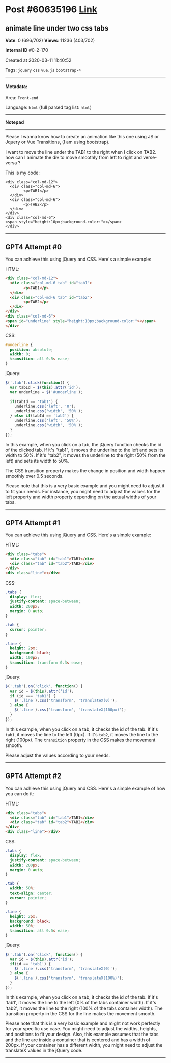 
# Post \#60635196 [Link](https://stackoverflow.com/questions/60635196/)

## animate line under two css tabs

**Vote**: 0 (696/702) **Views**: 11236 (403/702) 

**Internal ID** \#0-2-170

Created at 2020-03-11 11:40:52

Tags: `jquery` `css` `vue.js` `bootstrap-4`

----------

#### Metadata:

Area: `Front-end`

Language: `html` (full parsed tag list: `html`)

----------

**Notepad**


----------

Please I wanna know how to create an animation like this one using JS or Jquery or Vue Transitions, (I am using bootstrap).

I want to move the line under the TAB1 to the right when I click on TAB2. how can I animate the div to move smoothly from left to right and verse-versa ?

[](https://i.stack.imgur.com/NK8zF.png)
This is my code:

```
<div class="col-md-12">
  <div class="col-md-6">
        <p>TAB1</p>
  </div>
  <div class="col-md-6">
        <p>TAB2</p>
  </div>
</div>
<div class="col-md-6">
<span style="height:10px;background-color:"></span>
</div>
```



----------
        
## GPT4 Attempt \#0

You can achieve this using jQuery and CSS. Here's a simple example:

HTML:

```html
<div class="col-md-12">
  <div class="col-md-6 tab" id="tab1">
        <p>TAB1</p>
  </div>
  <div class="col-md-6 tab" id="tab2">
        <p>TAB2</p>
  </div>
</div>
<div class="col-md-6">
<span id="underline" style="height:10px;background-color:"></span>
</div>
```

CSS:

```css
#underline {
  position: absolute;
  width: 0;
  transition: all 0.5s ease;
}
```

jQuery:

```javascript
$('.tab').click(function() {
  var tabId = $(this).attr('id');
  var underline = $('#underline');
  
  if(tabId == 'tab1') {
    underline.css('left', '0');
    underline.css('width', '50%');
  } else if(tabId == 'tab2') {
    underline.css('left', '50%');
    underline.css('width', '50%');
  }
});
```

In this example, when you click on a tab, the jQuery function checks the id of the clicked tab. If it's "tab1", it moves the underline to the left and sets its width to 50%. If it's "tab2", it moves the underline to the right (50% from the left) and sets its width to 50%.

The CSS transition property makes the change in position and width happen smoothly over 0.5 seconds.

Please note that this is a very basic example and you might need to adjust it to fit your needs. For instance, you might need to adjust the values for the left property and width property depending on the actual widths of your tabs.

--------

## GPT4 Attempt \#1

You can achieve this using jQuery and CSS. Here's a simple example:

HTML:
```html
<div class="tabs">
  <div class="tab" id="tab1">TAB1</div>
  <div class="tab" id="tab2">TAB2</div>
</div>
<div class="line"></div>
```

CSS:
```css
.tabs {
  display: flex;
  justify-content: space-between;
  width: 200px;
  margin: 0 auto;
}

.tab {
  cursor: pointer;
}

.line {
  height: 2px;
  background: black;
  width: 100px;
  transition: transform 0.3s ease;
}
```

jQuery:
```javascript
$('.tab').on('click', function() {
  var id = $(this).attr('id');
  if (id === 'tab1') {
    $('.line').css('transform', 'translateX(0)');
  } else {
    $('.line').css('transform', 'translateX(100px)');
  }
});
```

In this example, when you click on a tab, it checks the id of the tab. If it's `tab1`, it moves the line to the left (0px). If it's `tab2`, it moves the line to the right (100px). The `transition` property in the CSS makes the movement smooth.

Please adjust the values according to your needs.

--------

## GPT4 Attempt \#2

You can achieve this using jQuery and CSS. Here's a simple example of how you can do it:

HTML:
```html
<div class="tabs">
  <div class="tab" id="tab1">TAB1</div>
  <div class="tab" id="tab2">TAB2</div>
</div>
<div class="line"></div>
```

CSS:
```css
.tabs {
  display: flex;
  justify-content: space-between;
  width: 200px;
  margin: 0 auto;
}

.tab {
  width: 50%;
  text-align: center;
  cursor: pointer;
}

.line {
  height: 2px;
  background: black;
  width: 50%;
  transition: all 0.5s ease;
}
```

jQuery:
```javascript
$('.tab').on('click', function() {
  var id = $(this).attr('id');
  if(id == 'tab1') {
    $('.line').css('transform', 'translateX(0)');
  } else {
    $('.line').css('transform', 'translateX(100%)');
  }
});
```

In this example, when you click on a tab, it checks the id of the tab. If it's 'tab1', it moves the line to the left (0% of the tabs container width). If it's 'tab2', it moves the line to the right (100% of the tabs container width). The transition property in the CSS for the line makes the movement smooth.

Please note that this is a very basic example and might not work perfectly for your specific use case. You might need to adjust the widths, heights, and positions to fit your design. Also, this example assumes that the tabs and the line are inside a container that is centered and has a width of 200px. If your container has a different width, you might need to adjust the translateX values in the jQuery code.

--------
